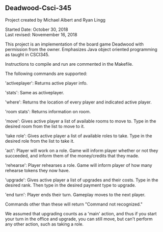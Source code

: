 ## Deadwood-Csci-345
Project created by Michael Albert and Ryan Lingg

Started Date: October 30, 2018  
Last revised: Novemember 16, 2018  

This project is an implementation of the board game Deadwood with permission from the owner. Emphasizes Java object oriented programming as taught in CSCI345.

Instructions to compile and run are commented in the Makefile.

The following commands are supported:

'activeplayer': Returns active player info.

'stats': Same as activeplayer.

'where': Returns the location of every player and indicated active player.

'room stats': Returns information on room.

'move': Gives active player a list of available rooms to move to. Type in the desired room from the list to move to it.

'take role': Gives active player a list of available roles to take. Type in the desired role from the list to take it.

'act': Player will work on a role. Game will inform player whether or not they succeeded, and inform them of the money/credits that they made.

'rehearse': Player rehearses a role. Game will inform player of how many rehearse tokens they now have.

'upgrade': Gives active player a list of upgrades and their costs. Type in the desired rank. Then type in the desired payment type to upgrade.

'end turn': Player ends their turn. Gameplay moves to the next player.

Commands other than these will return "Command not recognized."

We assumed that upgrading counts as a 'main' action, and thus if you start your turn in the office and upgrade, you can still move, but can't perform any other action, such as taking a role.
